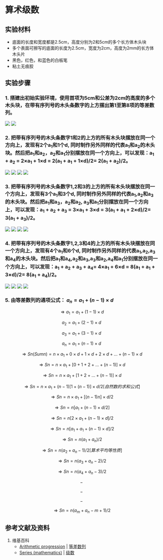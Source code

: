 # 算术级数

## 实验材料

- 底面的长度和宽度都是2.5cm，高度分别为2和5cm的多个长方体木头块
- 多个表面可擦写的底面的长度为2.5cm，宽度为2cm，高度为2mm的长方体木头片
- 黑色，红色，和蓝色的白板笔
- 粘土无痕胶

## 实验步骤

### 1. 搭建出初始实验环境，使用首项为5cm和公差为2cm的高度的多个木头块，在带有序列号的木头条数字的上方摆出第1至第8项的等差数列。
![](/images/数系/等差数列/算术级数/1a1.jpg)
![](/images/数系/等差数列/算术级数/1a2.jpg)

### 2. 把带有序列号的木头条数字1和2的上方的所有木头块摆放在同一个方向上，发现有2个a<sub>1</sub>和1个d, 同时制作另外同样的代表a<sub>1</sub>和a<sub>2</sub>的木头块。然后把a<sub>1</sub>和a<sub>2</sub>，a<sub>2</sub>和a<sub>1</sub>分别摆放在同一个方向上，可以发现：a<sub>1</sub> + a<sub>2</sub> = 2×a<sub>1</sub> + 1×d = 2(a<sub>1</sub> + a<sub>1</sub> + 1×d)/2= 2(a<sub>1</sub> + a<sub>2</sub>)/2。
![](/images/数系/等差数列/算术级数/2a1.jpg)
![](/images/数系/等差数列/算术级数/2a2.jpg)
![](/images/数系/等差数列/算术级数/2a3.jpg)
![](/images/数系/等差数列/算术级数/2a4.jpg)

### 3. 把带有序列号的木头条数字1,2和3的上方的所有木头块摆放在同一个方向上，发现有3个a<sub>1</sub>和3个d, 同时制作另外同样的代表a<sub>1</sub>,a<sub>2</sub>和a<sub>3</sub>的木头块。然后把a<sub>1</sub>和a<sub>3</sub>，a<sub>2</sub>和a<sub>2</sub>, a<sub>3</sub>和a<sub>1</sub>分别摆放在同一个方向上，可以发现：a<sub>1</sub> + a<sub>2</sub> + a<sub>3</sub> = 3×a<sub>1</sub> + 3×d = 3(a<sub>1</sub> + a<sub>1</sub> + 2×d)/2= 3(a<sub>1</sub> + a<sub>3</sub>)/2。
![](/images/数系/等差数列/算术级数/3a1.jpg)
![](/images/数系/等差数列/算术级数/3a2.jpg)
![](/images/数系/等差数列/算术级数/3a3.jpg)
![](/images/数系/等差数列/算术级数/3a4.jpg)

### 4. 把带有序列号的木头条数字1,2,3和4的上方的所有木头块摆放在同一个方向上，发现有4个a<sub>1</sub>和6个d, 同时制作另外同样的代表a<sub>1</sub>,a<sub>2</sub>,a<sub>3</sub>和a<sub>4</sub>的木头块。然后把a<sub>1</sub>和a<sub>4</sub>,a<sub>2</sub>和a<sub>3</sub>,a<sub>3</sub>和a<sub>2</sub>,a<sub>4</sub>和a<sub>1</sub>分别摆放在同一个方向上，可以发现：a<sub>1</sub> + a<sub>2</sub> + a<sub>3</sub> + a<sub>4</sub>= 4×a<sub>1</sub> + 6×d = 8(a<sub>1</sub> + a<sub>1</sub> + 3×d)/2= 8(a<sub>1</sub> + a<sub>4</sub>)/2。
![](/images/数系/等差数列/算术级数/4a1.jpg)
![](/images/数系/等差数列/算术级数/4a2.jpg)
![](/images/数系/等差数列/算术级数/4a3.jpg)
![](/images/数系/等差数列/算术级数/4a4.jpg)

### 5. 由等差数列的通项公式： $a_n = a_1 + (n-1) × d$

$$ ⇒ a_1 = a_1 + (1-1) × d $$ 

$$ a_2 = a_1 + (2-1) × d $$ 

$$ a_3 = a_1 + (3-1) × d $$ 

$$ a_n = a_1 + (n-1) × d $$ 

$$ ⇒ Sn(Sumn) = n×a_1 + 0×d + 1×d + 2×d + ... + (n-1)×d $$ 

$$ ⇒ Sn = n×a_1 + [0 + 1 + 2 + ... + (n-1)]×d $$ 

$$ ⇒ Sn = n×a_1 + [1 + 2 + ... + (n-1)]×d $$ 

$$ ⇒ Sn = n×a_1 + {(n-1)[1+(n-1)]}×d/2 [自然数的求和公式] $$ 

$$ ⇒ Sn = n×a_1 + [(n-1)n]×d/2 $$ 

$$ ⇒ Sn = n[a_1 + (n-1)×d/2] $$ 

$$ ⇒ Sn = n[2×a_1 + (n-1)×d]/2 $$ 

$$ ⇒ Sn = n[a_1 + a_1 + (n-1)×d]/2 $$ 

$$ ⇒ Sn = n(a_1 + a_n)/2 $$ 

$$ ⇒ Sn = n(a_2 + a_n-1)/2 [算术平均等性质] $$ 

$$ ⇒ Sn = n(a_3 + a_n-2)/2 $$ 

$$ ⇒ Sn = n(a_4 + a_n-3)/2 $$ 

$$ - $$ 

$$ - $$ 

$$ - $$ 

$$ ⇒ Sn = n(a_m + a_n-m+1)/2 $$ 

## 参考文献及资料

1. 维基百科
	- [Arithmetic progression](https://en.wikipedia.org/wiki/Arithmetic_progression) | [等差数列](https://zh.wikipedia.org/wiki/%E7%AD%89%E5%B7%AE%E6%95%B0%E5%88%97) 
	- [Series (mathematics)](https://en.wikipedia.org/wiki/Series_(mathematics)) | [级数](https://zh.wikipedia.org/wiki/级数) 
	

